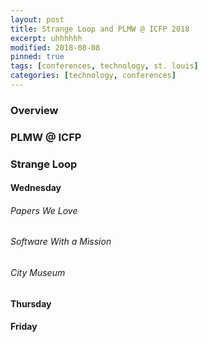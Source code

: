 ```yaml
---
layout: post
title: Strange Loop and PLMW @ ICFP 2018 
excerpt: uhhhhhh 
modified: 2018-08-08
pinned: true
tags: [conferences, technology, st. louis]
categories: [technology, conferences]
---
```


### Overview

### PLMW @ ICFP

### Strange Loop

#### Wednesday
###### Papers We Love

###### Software With a Mission

###### City Museum

#### Thursday

#### Friday
